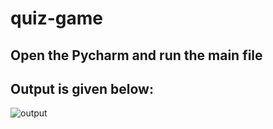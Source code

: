 # quiz-game
## Open the Pycharm and run the main file
## Output is given below:


![output](https://user-images.githubusercontent.com/36688723/134512431-97c1f755-6372-47a2-9028-ae8fa03c3ac0.gif)

